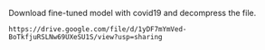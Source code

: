 Download fine-tuned model with covid19 and decompress the file.

```
https://drive.google.com/file/d/1yDF7mYmVed-BoTkfjuRSLNw69UXeSU1S/view?usp=sharing
```
